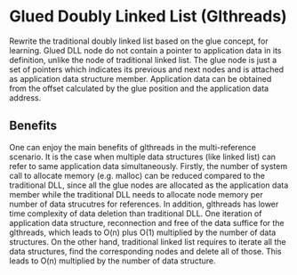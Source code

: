# Glued Doubly Linked List (Glthreads)

Rewrite the traditional doubly linked list based on the glue concept, for learning. Glued DLL node do not contain a pointer to application data in its definition, unlike the node of traditional linked list. The glue node is just a set of pointers which indicates its previous and next nodes and is attached as application data structure member. Application data can be obtained from the offset calculated by the glue position and the application data address.

## Benefits

One can enjoy the main benefits of glthreads in the multi-reference scenario. It is the case when multiple data structures (like linked list) can refer to same application data simultaneously. Firstly, the number of system call to allocate memory (e.g. malloc) can be reduced compared to the traditional DLL, since all the glue nodes are allocated as the application data member while the traditional DLL needs to allocate node memory per number of data strucutres for references. In addition, glthreads has lower time complexity of data deletion than traditional DLL. One iteration of application data structure, reconnection and free of the data suffice for the glthreads, which leads to O(n) plus O(1) multiplied by the number of data structures. On the other hand, traditional linked list requires to iterate all the data structures, find the corresponding nodes and delete all of those. This leads to O(n) multiplied by the number of data structure.
